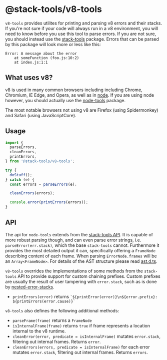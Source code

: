 # @stack-tools/v8-tools

`v8-tools` provides utilites for printing and parsing v8 errors and their stacks. If you're not sure if your code will always run in a v8 environment, you will need to know before you use this tool to parse errors. If you are not sure, you should instead use the [stack-tools](https://github.com/stack-tools-js/stack-tools/packages/stack-tools) package. Errors that can be parsed by this package will look more or less like this:

```
Error: A message about the error
    at someFunction (foo.js:10:2)
    at index.js:1:1
```

## What uses v8?

v8 is used in many common browsers including including Chrome, Chromium, IE Edge, and Opera, as well as in [node](https://nodejs.org/). If you are using node however, you should actually use the [node-tools](https://github.com/stack-tools-js/stack-tools/packages/stack-tools-node) package.

The most notable browsers not using v8 are Firefox (using Spidermonkey) and Safari (using JavaScriptCore).

## Usage

```js
import {
  parseErrors,
  cleanErrors,
  printErrors,
} from '@stack-tools/v8-tools';

try {
  doStuff();
} catch (e) {
  const errors = parseErrors(e);

  cleanErrors(errors);

  console.error(printErrors(errors));
}
```

## API

The api for `node-tools` extends from the [stack-tools API](https://github.com/stack-tools-js/stack-tools/packages/stack-tools#API). It is capable of more robust parsing though, and can even parse error strings, i.e. `parseError(err.stack)`, which the base `stack-tools` cannot. Furthermore it provides the most detailed output it can, specifically offering a `FrameNode` describing content of each frame. When parsing `ErrorNode.frames` will be an `Array<FrameNode>`. For details of the AST structure please read [ast.d.ts](https://github.com/stack-tools-js/stack-tools/packages/stack-tools-v8/lib/ast.d.ts).

`v8-tools` overrides the implementations of some methods from the `stack-tools` API to provide support for custom chaining prefixes. Custom prefixes are usually the result of user tampering with `error.stack`, such as is done by [nested-error-stacks](https://www.npmjs.com/package/nested-error-stacks).

- `printErrors(error)` returns `` `${printError(error)}\n${error.prefix}: ${printErrors(error.cause)}` ``

`v8-tools` also defines the following additional methods:

- `parseFrame(frame)` returns a `FrameNode`
- `isInternalFrame(frame)` returns `true` if frame represents a location internal to the v8 runtime.
- `cleanError(error, predicate = isInternalFrame)` mutates `error.stack`, filtering out internal frames. Returns `error`.
- `cleanErrors(errors, predicate = isInternalFrame)` for each error mutates `error.stack`, filtering out internal frames. Returns `errors`.
